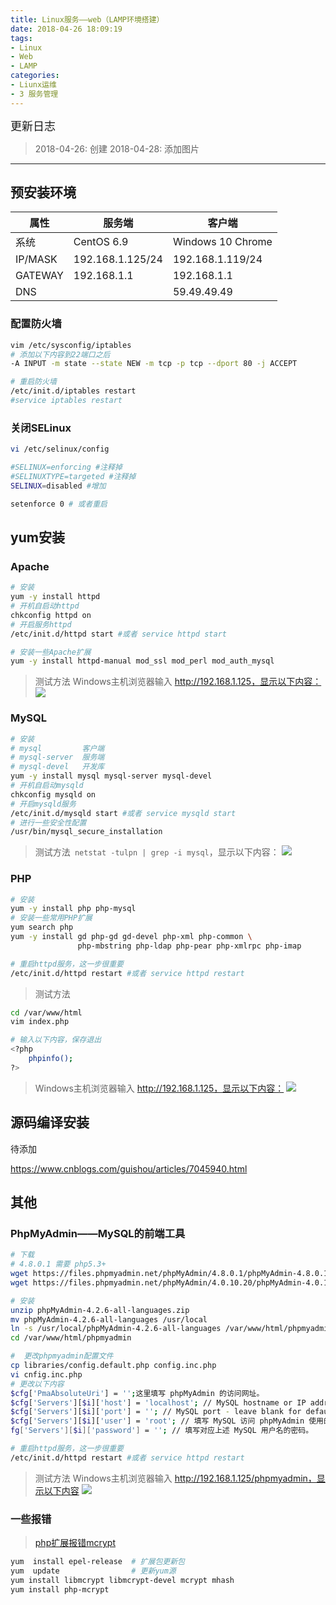 ```yaml
---
title: Linux服务——web（LAMP环境搭建）
date: 2018-04-26 18:09:19
tags: 
- Linux
- Web
- LAMP
categories:
- Liunx运维
- 3 服务管理
---
```


<font  size=4 face="黑体">更新日志</font> 

> 2018-04-26: 创建
  2018-04-28: 添加图片
  
---


## 预安装环境
属性 |   服务端  | 客户端
---|---|---
系统    | CentOS 6.9  | Windows 10 Chrome
IP/MASK | 192.168.1.125/24 | 192.168.1.119/24
GATEWAY | 192.168.1.1      | 192.168.1.1
DNS     ||                   59.49.49.49
### 配置防火墙
```bash
vim /etc/sysconfig/iptables
# 添加以下内容到22端口之后
-A INPUT -m state --state NEW -m tcp -p tcp --dport 80 -j ACCEPT

# 重启防火墙
/etc/init.d/iptables restart  
#service iptables restart
```
### 关闭SELinux
```bash
vi /etc/selinux/config

#SELINUX=enforcing #注释掉
#SELINUXTYPE=targeted #注释掉
SELINUX=disabled #增加

setenforce 0 # 或者重启
```

## yum安装

### Apache
```bash
# 安装
yum -y install httpd
# 开机自启动httpd
chkconfig httpd on
# 开启服务httpd
/etc/init.d/httpd start #或者 service httpd start

# 安装一些Apache扩展
yum -y install httpd-manual mod_ssl mod_perl mod_auth_mysql
```
> 测试方法
  Windows主机浏览器输入 http://192.168.1.125，显示以下内容：
  ![](http://p7b7this6.bkt.clouddn.com/18-5-6/10061803.jpg)


### MySQL
```bash
# 安装
# mysql         客户端
# mysql-server  服务端
# mysql-devel   开发库
yum -y install mysql mysql-server mysql-devel
# 开机自启动mysqld
chkconfig mysqld on
# 开启mysqld服务
/etc/init.d/mysqld start #或者 service mysqld start
# 进行一些安全性配置
/usr/bin/mysql_secure_installation
```
> 测试方法` netstat -tulpn | grep -i mysql`，显示以下内容：
 ![](http://p7b7this6.bkt.clouddn.com/18-5-6/2685760.jpg)

### PHP
```bash
# 安装
yum -y install php php-mysql
# 安装一些常用PHP扩展
yum search php
yum -y install gd php-gd gd-devel php-xml php-common \
               php-mbstring php-ldap php-pear php-xmlrpc php-imap

# 重启httpd服务，这一步很重要
/etc/init.d/httpd restart #或者 service httpd restart
```
> 测试方法
```bash
cd /var/www/html
vim index.php

# 输入以下内容，保存退出
<?php
    phpinfo();
?>
```
> Windows主机浏览器输入 http://192.168.1.125，显示以下内容：
![](http://p7b7this6.bkt.clouddn.com/18-5-6/18875061.jpg)


## 源码编译安装 

待添加


https://www.cnblogs.com/guishou/articles/7045940.html








## 其他

### PhpMyAdmin——MySQL的前端工具
```bash
# 下载
# 4.8.0.1 需要 php5.3+
wget https://files.phpmyadmin.net/phpMyAdmin/4.8.0.1/phpMyAdmin-4.8.0.1-all-languages.zip
wget https://files.phpmyadmin.net/phpMyAdmin/4.0.10.20/phpMyAdmin-4.0.10.20-all-languages.zip

# 安装
unzip phpMyAdmin-4.2.6-all-languages.zip
mv phpMyAdmin-4.2.6-all-languages /usr/local
ln -s /usr/local/phpMyAdmin-4.2.6-all-languages /var/www/html/phpmyadmin
cd /var/www/html/phpmyadmin

#  更改phpmyadmin配置文件
cp libraries/config.default.php config.inc.php
vi cnfig.inc.php
# 更改以下内容
$cfg['PmaAbsoluteUri'] = '';这里填写 phpMyAdmin 的访问网址。
$cfg['Servers'][$i]['host'] = 'localhost'; // MySQL hostname or IP address
$cfg['Servers'][$i]['port'] = ''; // MySQL port - leave blank for default port
$cfg['Servers'][$i]['user'] = 'root'; // 填写 MySQL 访问 phpMyAdmin 使用的 MySQL 用户名，默认为 root。
fg['Servers'][$i]['password'] = ''; // 填写对应上述 MySQL 用户名的密码。

# 重启httpd服务，这一步很重要
/etc/init.d/httpd restart #或者 service httpd restart
```
> 测试方法
> Windows主机浏览器输入 http://192.168.1.125/phpmyadmin，显示以下内容
![](http://p7b7this6.bkt.clouddn.com/18-5-6/11886655.jpg)

  
### 一些报错
> [php扩展报错mcrypt](https://blog.csdn.net/baiquan17/article/details/53216175)
```bash
yum  install epel-release  # 扩展包更新包
yum  update                # 更新yum源
yum install libmcrypt libmcrypt-devel mcrypt mhash 
yum install php-mcrypt
```
> []()




